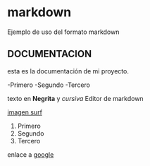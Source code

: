 # markdown
Ejemplo de uso del formato markdown

## DOCUMENTACION
esta es la documentación de mi proyecto.

-Primero
-Segundo
-Tercero

texto en **Negrita** y *cursiva*
Editor de markdown 

[imagen surf](images/surf.jpg)

1. Primero
2. Segundo
3. Tercero

enlace a [google](https://www.google.es)